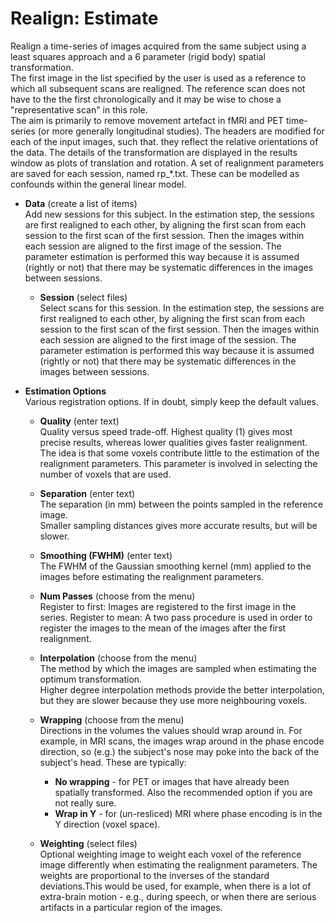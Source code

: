 # Realign: Estimate  
Realign a time-series of images acquired from the same subject using a least squares approach and a 6 parameter (rigid body) spatial transformation.   
The first image in the list specified by the user is used as a reference to which all subsequent scans are realigned. The reference scan does not have to the the first chronologically and it may be wise to chose a "representative scan" in this role.   
The aim is primarily to remove movement artefact in fMRI and PET time-series (or more generally longitudinal studies). The headers are modified for each of the input images, such that. they reflect the relative orientations of the data. The details of the transformation are displayed in the results window as plots of translation and rotation. A set of realignment parameters are saved for each session, named rp_*.txt. These can be modelled as confounds within the general linear model.   

* **Data** (create a list of items)  
Add new sessions for this subject. In the estimation step, the sessions are first realigned to each other, by aligning the first scan from each session to the first scan of the first session.  Then the images within each session are aligned to the first image of the session. The parameter estimation is performed this way because it is assumed (rightly or not) that there may be systematic differences in the images between sessions.   

    * **Session** (select files)  
    Select scans for this session. In the estimation step, the sessions are first realigned to each other, by aligning the first scan from each session to the first scan of the first session.  Then the images within each session are aligned to the first image of the session. The parameter estimation is performed this way because it is assumed (rightly or not) that there may be systematic differences in the images between sessions.   

* **Estimation Options**   
Various registration options. If in doubt, simply keep the default values.   

    * **Quality** (enter text)  
    Quality versus speed trade-off. Highest quality (1) gives most precise results, whereas lower qualities gives faster realignment. The idea is that some voxels contribute little to the estimation of the realignment parameters. This parameter is involved in selecting the number of voxels that are used.   

    * **Separation** (enter text)  
    The separation (in mm) between the points sampled in the reference image.   
    Smaller sampling distances gives more accurate results, but will be slower.   

    * **Smoothing (FWHM)** (enter text)  
    The FWHM of the Gaussian smoothing kernel (mm) applied to the images before estimating the realignment parameters.   

    * **Num Passes** (choose from the menu)  
    Register to first: Images are registered to the first image in the series.  Register to mean: A two pass procedure is used in order to register the images to the mean of the images after the first realignment.   

    * **Interpolation** (choose from the menu)  
    The method by which the images are sampled when estimating the optimum transformation.   
    Higher degree interpolation methods provide the better interpolation, but they are slower because they use more neighbouring voxels.   

    * **Wrapping** (choose from the menu)  
    Directions in the volumes the values should wrap around in. For example, in MRI scans, the images wrap around in the phase encode direction, so (e.g.) the subject's nose may poke into the back of the subject's head. These are typically:   
        * **No wrapping** - for PET or images that have already been spatially transformed. Also the recommended option if you are not really sure.   
        * **Wrap in  Y**  - for (un-resliced) MRI where phase encoding is in the Y direction (voxel space).   

    * **Weighting** (select files)  
    Optional weighting image to weight each voxel of the reference image differently when estimating the realignment parameters. The weights are proportional to the inverses of the standard deviations.This would be used, for example, when there is a lot of extra-brain motion - e.g., during speech, or when there are serious artifacts in a particular region of the images.   
